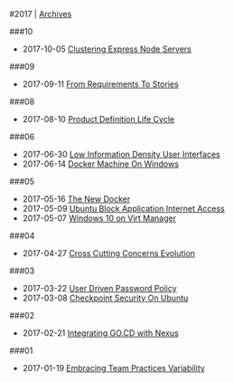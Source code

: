 
#2017 | [Archives](#index/contents.md)

###10
* 2017-10-05 [Clustering Express Node Servers](#blog/2017/2017-10-05-Clustering-Express-Node-Servers.md)

###09
* 2017-09-11 [From Requirements To Stories](#blog/2017/2017-09-11-From-Requirements-To-Stories.md)

###08
* 2017-08-10 [Product Definition Life Cycle](#blog/2017/2017-08-10-Product-Definition-Life-Cycle.md)

###06
* 2017-06-30 [Low Information Density User Interfaces](#blog/2017/2017-06-30-Low-Information-Density-User-Interfaces.md)
* 2017-06-14 [Docker Machine On Windows](#blog/2017/2017-06-14-Docker-Machine-On-Windows.md)

###05
* 2017-05-16 [The New Docker](#blog/2017/2017-05-16-The-New-Docker.md)
* 2017-05-09 [Ubuntu Block Application Internet Access](#blog/2017/2017-05-09-Ubuntu-Block-Application-Internet-Access.md)
* 2017-05-07 [Windows 10 on Virt Manager](#blog/2017/2017-05-07-Windows-10-on-Virt-Manager.md)

###04
* 2017-04-27 [Cross Cutting Concerns Evolution](#blog/2017/2017-04-27-Cross-Cutting-Concerns-Evolution.md)

###03
* 2017-03-22 [User Driven Password Policy](#blog/2017/2017-03-22-User-Driven-Password-Policy.md)
* 2017-03-08 [Checkpoint Security On Ubuntu](#blog/2017/2017-03-08-Checkpoint-Security-On-Ubuntu.md)

###02
* 2017-02-21 [Integrating GO.CD with Nexus](#blog/2017/2017-02-21-Integrating-GO.CD-with-Nexus.md)

###01
* 2017-01-19 [Embracing Team Practices Variability](#blog/2017/2017-01-19-Embracing-Team-Practices-Variability.md)
